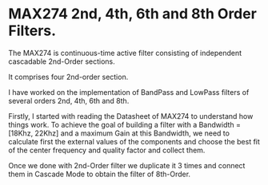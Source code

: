 # MAX274 2nd, 4th, 6th and 8th Order Filters.

The MAX274 is continuous-time active filter consisting of independent cascadable 2nd-Order sections.

 It comprises four 2nd-order section.


I have worked on the implementation of BandPass and LowPass filters of several orders 2nd, 4th, 6th and 8th.

Firstly, I started with reading the Datasheet of MAX274 to understand how things work. To achieve the goal of building a filter with a Bandwidth = [18Khz, 22Khz] and a maximum Gain at this Bandwidth, we need to calculate first the external values of the components and choose the best fit of the center frequency and quality factor and collect them.

Once we done with 2nd-Order filter we duplicate it 3 times and connect them in Cascade Mode to obtain the filter of 8th-Order.
